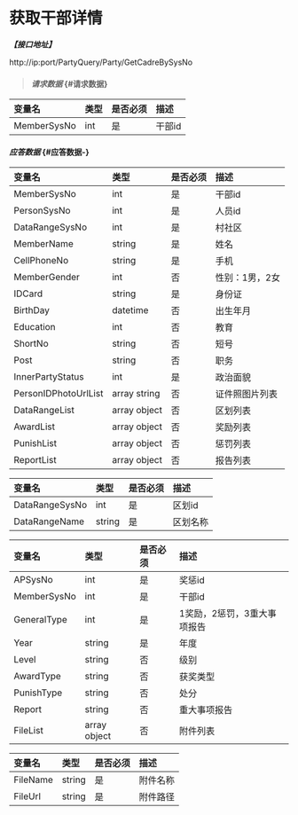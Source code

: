 # 获取干部详情

_**【接口地址】**_

http://ip:port/PartyQuery/Party/GetCadreBySysNo

> #### _请求数据_ {#请求数据}

| 变量名 | 类型 | 是否必须 | 描述 |
| :--- | :--- | :--- | :--- |
| MemberSysNo | int | 是 | 干部id |


#### _应答数据_ {#应答数据-}

| 变量名 | 类型 | 是否必须 | 描述 |
| :--- | :--- | :--- | :--- |
| MemberSysNo | int | 是 | 干部id |
| PersonSysNo | int | 是 | 人员id |
| DataRangeSysNo | int | 是 | 村社区 |
| MemberName | string | 是 | 姓名 |
| CellPhoneNo | string | 是 | 手机 |
| MemberGender | int | 否 | 性别：1男，2女 |
| IDCard | string | 是 | 身份证 |
| BirthDay | datetime | 否 | 出生年月 |
| Education | int | 否 | 教育 |
| ShortNo | string | 否 | 短号 |
| Post | string | 否 | 职务 |
| InnerPartyStatus | int | 是 | 政治面貌 |
| PersonIDPhotoUrlList | array string | 否 | 证件照图片列表 |
| DataRangeList | array object | 否 | 区划列表 |
| AwardList | array object | 否 | 奖励列表 |
| PunishList | array object | 否 | 惩罚列表 |
| ReportList | array object | 否 | 报告列表 |



| 变量名 | 类型 | 是否必须 | 描述 |
| :--- | :--- | :--- | :--- |
| DataRangeSysNo | int | 是 | 区划id |
| DataRangeName | string | 是 | 区划名称 |


| 变量名 | 类型 | 是否必须 | 描述 |
| :--- | :--- | :--- | :--- |
| APSysNo | int | 是 | 奖惩id |
| MemberSysNo | int | 是 | 干部id |
| GeneralType | int | 是 | 1奖励，2惩罚，3重大事项报告 |
| Year | string | 是 | 年度 |
| Level | string | 否 | 级别 |
| AwardType | string | 否 | 获奖类型 |
| PunishType | string | 否 | 处分 |
| Report | string | 否 | 重大事项报告 |
| FileList | array object | 否 | 附件列表 |

| 变量名 | 类型 | 是否必须 | 描述 |
| :--- | :--- | :--- | :--- |
| FileName | string | 是 | 附件名称 |
| FileUrl | string | 是 | 附件路径 |






